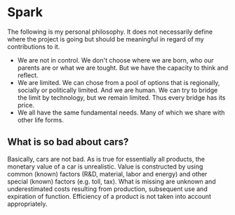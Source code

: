 <!-- TITLE: Philosophy -->
<!-- SUBTITLE: A quick summary of Philosophy -->

# Spark
The following is my personal philosophy. It does not necessarily define where the project is going but should be meaningful in regard of my contributions to it.

* We are not in control. We don't choose where we are born, who our parents are or what we are tought. But we have the capacity to think and reflect.
* We are limited. We can chose from a pool of options that is regionally, socially or politically limited. And we are human. We can try to bridge the limit by technology, but we remain limited. Thus every bridge has its price.
* We all have the same fundamental needs. Many of which we share with other life forms.

## What  is so bad about cars?
Basically, cars are not bad. As is true for essentially all products, the monetary value of a car is unrealistic.
Value is constructed by using common (known) factors (R&D, material, labor and energy) and other special (known) factors (e.g. toll, tax). What is missing are unknown and underestimated costs resulting from production, subsequent use and expiration of function. Efficiency of a product is not taken into account appropriately.